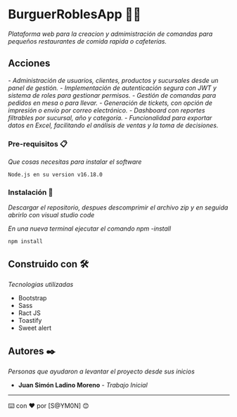# BurguerRoblesApp 🍔🍟

_Plataforma web para la creacion y admimistración de comandas para pequeños restaurantes de comida rapida o cafeterías._

## Acciones 
_- Administración de usuarios, clientes, productos y sucursales desde un panel de gestión._
_- Implementación de autenticación segura con JWT y sistema de roles para gestionar permisos._
_- Gestión de comandas para pedidos en mesa o para llevar._
_- Generación de tickets, con opción de impresión o envío por correo electrónico._
_- Dashboard con reportes filtrables por sucursal, año y categoría._
_- Funcionalidad para exportar datos en Excel, facilitando el análisis de ventas y la toma de decisiones._

### Pre-requisitos 📋

_Que cosas necesitas para instalar el software_

```
Node.js en su version v16.18.0

```

### Instalación 🔧

_Descargar el repositorio, despues descomprimir el archivo zip y en seguida abrirlo con visual studio code_

_En una nueva terminal ejecutar el comando npm -install_

```
npm install
```

## Construido con 🛠️

_Tecnologias utilizadas_

*  Bootstrap
*  Sass
*  Ract JS
*  Toastify
*  Sweet alert

## Autores ✒️

_Personas que ayudaron a levantar el proyecto desde sus inicios_

* **Juan Simón Ladino Moreno** - *Trabajo Inicial* 

---
⌨️ con ❤️ por [S@YM0N] 😊
